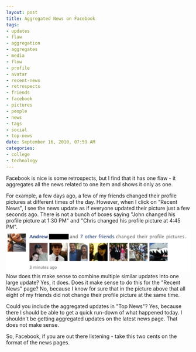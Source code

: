 ```yaml
--- 
layout: post
title: Aggregated News on Facebook
tags: 
- updates
- flaw
- aggregation
- aggregates
- media
- flow
- profile
- avatar
- recent-news
- retrospects
- friends
- facebook
- pictures
- people
- news
- tags
- social
- top-news
date: September 16, 2010, 07:59 AM
categories: 
- college
- technology
---
```

Facebook is nice is some retrospects, but I find that it has one flaw - it aggregates all the news related to one item and shows it only as one.

For example, a few days ago, a few of my friends changed their profile pictures at different times of the day. However, when I click on "Recent News", I see the news update as if everyone updated their picture just a few seconds ago. There is not a bunch of boxes saying "John changed his profile picture at 1:30 PM" and "Chris changed his profile picture at 4:45 PM".[![](/files/2010/09/deltaProfile.jpg "Facebook - Aggregated Update")](/files/2010/09/deltaProfile.jpg)Now does this make sense to combine multiple similar updates into one large update? Yes, it does. Does it make sense to do this for the "Recent News" page? No, because I know for sure that in the picture above that all eight of my friends did not change their profile picture at the same time.

Could you include the aggregated updates in "Top News"? Yes, because there I should be able to get a quick run-down of what happened today. I shouldn't be getting aggregated updates on the latest news page. That does not make sense.

So, Facebook, if you are out there listening - take this two cents on the format of the news pages.

